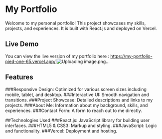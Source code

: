 # My Portfolio

Welcome to my personal portfolio! This project showcases my skills, projects, and experiences. It is built with React.js and deployed on Vercel.

## Live Demo
You can view the live version of my portfolio here : https://my-portfolio-pied-one-65.vercel.app/
![Uploading image.png…]()

## Features
###Responsive Design: Optimized for various screen sizes including mobile, tablet, and desktop.
###Interactive UI: Smooth navigation and transitions.
###Project Showcase: Detailed descriptions and links to my projects.
###About Me: Information about my background, skills, and experiences.
###Contact Form: A form to reach out to me directly.


##Technologies Used
###React.js: JavaScript library for building user interfaces.
###HTML5 & CSS3: Markup and styling.
###JavaScript: Logic and functionality.
###Vercel: Deployment and hosting.
